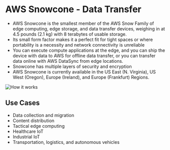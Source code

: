 # AWS Snowcone - Data Transfer
* AWS Snowcone is the smallest member of the AWS Snow Family of edge computing, edge storage, and data transfer devices, weighing in at 4.5 pounds (2.1 kg) with 8 terabytes of usable storage. 
* Its small form factor makes it a perfect fit for tight spaces or where portability is a necessity and network connectivity is unreliable
* You can execute compute applications at the edge, and you can ship the device with data to AWS for offline data transfer, or you can transfer data online with AWS DataSync from edge locations.
* Snowcone has multiple layers of security and encryption
* AWS Snowcone is currently available in the US East (N. Virginia), US West (Oregon), Europe (Ireland), and Europe (Frankfurt) Regions.

![How it works](https://d1.awsstatic.com/cloud-storage/aws-snowcone-how-it-works-diagram.5aa3d1dc72d585d58792a1ab2e50e506eb3561c6.png)

## Use Cases
* Data collection and migration
* Content distribution
* Tactical edge computing
* Healthcare IoT
* Industrial IoT
* Transportation, logistics, and autonomous vehicles